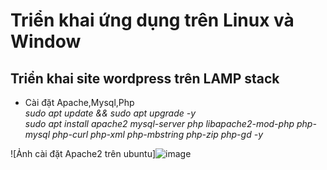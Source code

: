 # Triển khai ứng dụng trên Linux và Window #

## Triển khai site wordpress trên LAMP stack ##  
- Cài đặt Apache,Mysql,Php  
*sudo apt update && sudo apt upgrade -y*  
*sudo apt install apache2 mysql-server php libapache2-mod-php php-mysql php-curl php-xml php-mbstring php-zip php-gd -y*

![Ảnh cài đặt Apache2 trên ubuntu]![image](https://github.com/user-attachments/assets/8df70e46-df36-4391-b2d1-aa7cc5ff05c4)  









